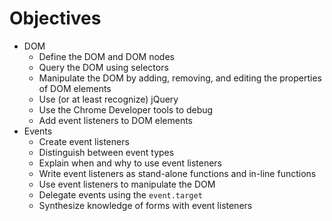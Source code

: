 # Objectives

- DOM
  - Define the DOM and DOM nodes
  - Query the DOM using selectors
  - Manipulate the DOM by adding, removing, and editing the properties of DOM elements
  - Use (or at least recognize) jQuery
  - Use the Chrome Developer tools to debug
  - Add event listeners to DOM elements
- Events
  - Create event listeners
  - Distinguish between event types
  - Explain when and why to use event listeners
  - Write event listeners as stand-alone functions and in-line functions
  - Use event listeners to manipulate the DOM
  - Delegate events using the `event.target`
  - Synthesize knowledge of forms with event listeners
